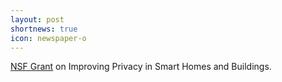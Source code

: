 ```yaml
---
layout: post
shortnews: true
icon: newspaper-o
---
```


[NSF Grant](http://dailycollegian.com/2015/11/16/umass-receives-grant-to-improve-privacy-in-smart-homes-and-buildings/) on Improving Privacy in Smart Homes and Buildings.